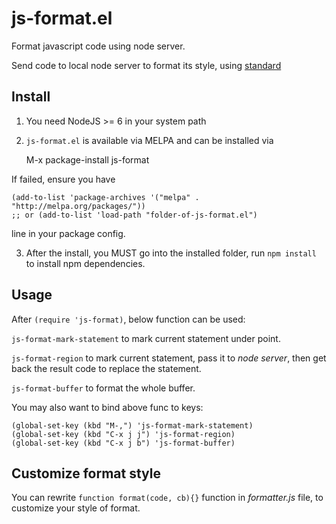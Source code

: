 # js-format.el
Format javascript code using node server.


Send code to local node server to format its style,
 using [standard](http://standardjs.com)

## Install

1. You need NodeJS >= 6 in your system path

2. `js-format.el` is available via MELPA and can be installed via

    M-x package-install js-format

 If failed, ensure you have

    (add-to-list 'package-archives '("melpa" . "http://melpa.org/packages/"))
    ;; or (add-to-list 'load-path "folder-of-js-format.el")

 line in your package config.

3. After the install, you MUST go into the installed folder, run `npm install`
 to install npm dependencies.

## Usage

After `(require 'js-format)`, below function can be used:

`js-format-mark-statement` to mark current statement under point.

`js-format-region` to mark current statement, pass it to *node server*, then get
 back the result code to replace the statement.

`js-format-buffer` to format the whole buffer.

You may also want to bind above func to keys:

    (global-set-key (kbd "M-,") 'js-format-mark-statement)
    (global-set-key (kbd "C-x j j") 'js-format-region)
    (global-set-key (kbd "C-x j b") 'js-format-buffer)

## Customize format style

You can rewrite `function format(code, cb){}` function in *formatter.js* file,
 to customize your style of format.
